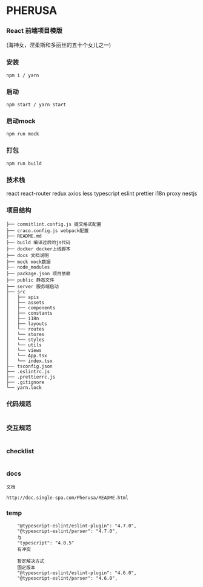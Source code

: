 # PHERUSA
### React 前端项目模版
(海神女，涅柔斯和多丽丝的五十个女儿之一)

### 安装

```
npm i / yarn

```

### 启动

```
npm start / yarn start
```

### 启动mock

```
npm run mock
```

### 打包

```
npm run build
```

### 技术栈
react
react-router
redux
axios
less
typescript
eslint
prettier
i18n
proxy
nestjs


### 项目结构
```
├── commitlint.config.js 提交格式配置
├── craco.config.js webpack配置
├── README.md
├── build 编译过后的js代码
├── docker docker上线脚本
├── docs 文档说明
├── mock mock数据
├── node_modules
├── package.json 项目依赖
├── public 静态文件
├── server 服务端启动
├── src
│   ├── apis
│   ├── assets
│   ├── components
│   ├── constants
│   ├── i18n
│   ├── layouts
│   └── routes
│   └── stores
│   └── styles
│   └── utils
│   └── views
│   └── App.tsx
│   └── index.tsx
├── tsconfig.json 
├── .eslintrc.js
├── .prettierrc.js
├── .gitignore
└── yarn.lock
```

### 代码规范
```
```

### 交互规范
```
```

### checklist
```
```

### docs

```
文档 

http://doc.single-spa.com/Pherusa/README.html

```

### temp
```
    "@typescript-eslint/eslint-plugin": "4.7.0",
    "@typescript-eslint/parser": "4.7.0",
    与
    "typescript": "4.0.5"
    有冲突

    暂定解决方式
    固定版本
    "@typescript-eslint/eslint-plugin": "4.6.0",
    "@typescript-eslint/parser": "4.6.0",
```




